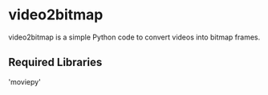 # video2bitmap
video2bitmap is a simple Python code to convert videos into bitmap frames.

## Required Libraries
'moviepy'
